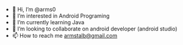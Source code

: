 - 👋 Hi, I’m @arms0
- 👀 I’m interested in Android Programing
- 🌱 I’m currently learning Java
- 💞️ I’m looking to collaborate on android developer (android studio)
- 📫 How to reach me armstalb@gmail.com

<!---
arms0/arms0 is a ✨ special ✨ repository because its `README.md` (this file) appears on your GitHub profile.
You can click the Preview link to take a look at your changes.
--->
